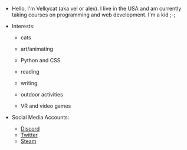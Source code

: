 - Hello, I'm Velkycat (aka vel or alex). I live in the USA and am currently taking courses on programming and web development. I'm a kid ;-;
- Interests: 

  - cats
 
  - art/animating
 
  - Python and CSS
 
  - reading
 
  - writing
 
  - outdoor activities
  
  - VR and video games
 
- Social Media Accounts:

  - [Discord](https://discordhub.com/profile/679156274562203698)
  - [Twitter](https://twitter.com/LionblazeC)
  - [Steam](https://steamcommunity.com/id/vel4351)

